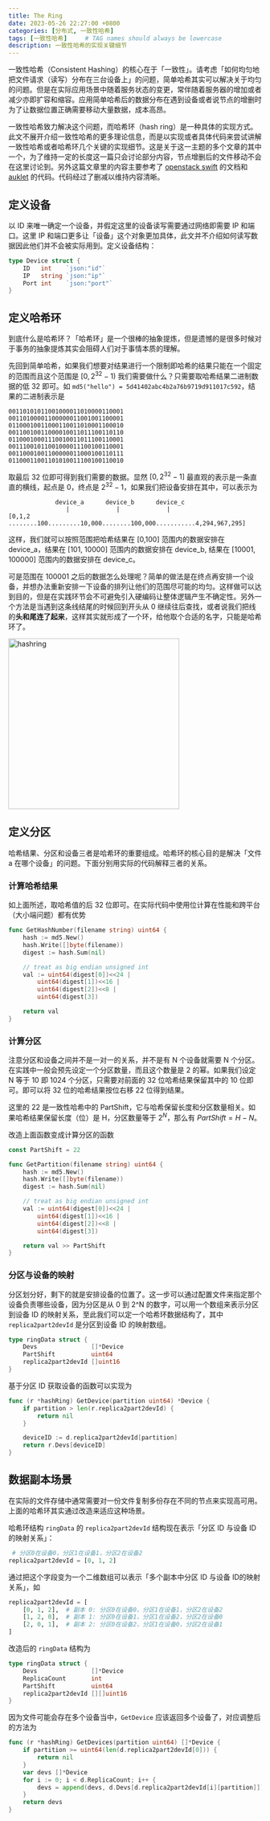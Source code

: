 ```yaml
---
title: The Ring
date: 2023-05-26 22:27:00 +0800
categories: [分布式, 一致性哈希]
tags: [一致性哈希]     # TAG names should always be lowercase
description: 一致性哈希的实现关键细节
---
```


一致性哈希（Consistent Hashing）的核心在于「一致性」。请考虑「如何均匀地把文件请求（读写）分布在三台设备上」的问题，简单哈希其实可以解决关于均匀的问题。但是在实际应用场景中随着服务状态的变更，常伴随着服务器的增加或者减少亦即扩容和缩容。应用简单哈希后的数据分布在遇到设备或者说节点的增删时为了让数据位置正确需要移动大量数据，成本高昂。

一致性哈希致力解决这个问题，而哈希环（hash ring）是一种具体的实现方式。此文不展开介绍一致性哈希的更多理论信息，而是以实现或者具体代码来尝试讲解一致性哈希或者哈希环几个关键的实现细节。这是关于这一主题的多个文章的其中一个，为了维持一定的长度这一篇只会讨论部分内容，节点增删后的文件移动不会在这里讨论到。另外这篇文章里的内容主要参考了 [openstack swift](https://docs.openstack.org/swift/latest/overview_architecture.html) 的文档和 [auklet](https://github.com/iqiyi/auklet?tab=readme-ov-file#prepare-a-native-swift-environment) 的代码。代码经过了删减以维持内容清晰。

## 定义设备

以 ID 来唯一确定一个设备，并假定这里的设备读写需要通过网络即需要 IP 和端口。这里 IP 和端口更多让「设备」这个对象更加具体，此文并不介绍如何读写数据因此他们并不会被实际用到。定义设备结构：

```go
type Device struct {
    ID   int    `json:"id"`
    IP   string `json:"ip"`
    Port int    `json:"port"`
}
```

## 定义哈希环

到底什么是哈希环？「哈希环」是一个很棒的抽象提炼，但是遗憾的是很多时候对于事务的抽象提炼其实会阻碍人们对于事情本质的理解。

先回到简单哈希，如果我们想要对结果进行一个限制即哈希的结果只能在一个固定的范围而且这个范围是 $[0, 2^{32}-1)$ 我们需要做什么？只需要取哈希结果二进制数据的低 32 即可。如 `md5("hello") = 5d41402abc4b2a76b9719d911017c592`，结果的二进制表示是

```
00110101011001000011010000110001
00110100001100000011001001100001
01100010011000110011010001100010
00110010011000010011011100110110
01100010001110010011011100110001
00111001011001000011100100110001
00110001001100000011000100110111
01100011001101010011100100110010
```

取最后 32 位即可得到我们需要的数据。显然 $[0, 2^{32}-1]$ 最直观的表示是一条直直的横线，起点是 0，终点是 $2^{32}-1$，如果我们把设备安排在其中，可以表示为

```
             device_a      device_b      device_c
                |             |             |
[0,1,2 ........100.........10,000........100,000...........4,294,967,295]
```

这样，我们就可以按照范围把哈希结果在 [0,100] 范围内的数据安排在 device_a，结果在 [101, 10000] 范围内的数据安排在 device_b, 结果在 [10001, 100000] 范围内的数据安排在 device_c。

可是范围在 100001 之后的数据怎么处理呢？简单的做法是在终点再安排一个设备，并想办法重新安排一下设备的排列让他们的范围尽可能的均匀。这样做可以达到目的，但是在实践环节会不可避免引入硬编码让整体逻辑产生不确定性。另外一个方法是当遇到这条线结尾的时候回到开头从 0 继续往后查找，或者说我们把线的**头和尾连了起来**，这样其实就形成了一个环，给他取个合适的名字，只能是哈希环了。

<img title="" src="https://blog-1255890202.cos.ap-beijing.myqcloud.com/2024-05-30-19-20-25-image.png" alt="hashring" width="340">

## 定义分区

哈希结果、分区和设备三者是哈希环的重要组成。哈希环的核心目的是解决「文件 a 在哪个设备」的问题。下面分别用实际的代码解释三者的关系。

### 计算哈希结果

如上面所述，取哈希值的后 32 位即可。在实际代码中使用位计算在性能和跨平台（大小端问题）都有优势

```go
func GetHashNumber(filename string) uint64 {
    hash := md5.New()
    hash.Write([]byte(filename))
    digest := hash.Sum(nil)

    // treat as big endian unsigned int
    val := uint64(digest[0])<<24 |
        uint64(digest[1])<<16 |
        uint64(digest[2])<<8 |
        uint64(digest[3])

    return val
}
```

### 计算分区

注意分区和设备之间并不是一对一的关系，并不是有 N 个设备就需要 N 个分区。在实践中一般会预先设定一个分区数量，而且这个数量是 2 的幂。如果我们设定 N 等于 10 即 1024 个分区，只需要对前面的 32 位哈希结果保留其中的 10 位即可。即可以将 32 位的哈希结果按位右移 22 位得到结果。

这里的 22 是一致性哈希中的 PartShift，它与哈希保留长度和分区数量相关。如果哈希结果保留长度（位）是 H，分区数量等于 $2^N$，那么有 $PartShift = H-N$。

改造上面函数变成计算分区的函数

```go
const PartShift = 22

func GetPartition(filename string) uint64 {
    hash := md5.New()
    hash.Write([]byte(filename))
    digest := hash.Sum(nil)

    // treat as big endian unsigned int
    val := uint64(digest[0])<<24 |
        uint64(digest[1])<<16 |
        uint64(digest[2])<<8 |
        uint64(digest[3])

    return val >> PartShift
}
```

### 分区与设备的映射

分区划分好，剩下的就是安排设备的位置了。这一步可以通过配置文件来指定那个设备负责哪些设备，因为分区是从 0 到 2^N 的数字，可以用一个数组来表示分区到设备 ID 的映射关系，至此我们可以定一个哈希环数据结构了，其中 `replica2part2devId` 是分区到设备 ID 的映射数组。

```go
type ringData struct {
	Devs               []*Device
	PartShift          uint64
	replica2part2devId []uint16
}
```

基于分区 ID 获取设备的函数可以实现为

```go
func (r *hashRing) GetDevice(partition uint64) *Device {
    if partition > len(r.replica2part2devId) {
        return nil
    }

    deviceID := d.replica2part2devId[partition]
    return r.Devs[deviceID]
}
```

## 数据副本场景

在实际的文件存储中通常需要对一份文件复制多份存在不同的节点来实现高可用。上面的哈希环其实通过改造来适应这种场景。

哈希环结构 `ringData` 的 `replica2part2devId` 结构现在表示「分区 ID 与设备 ID的映射关系」：

```python
 # 分区0在设备0，分区1在设备1，分区2在设备2
replica2part2devId = [0, 1, 2]
```

通过把这个字段变为一个二维数组可以表示「多个副本中分区 ID 与设备 ID的映射关系」，如

```python
replica2part2devId = [
    [0, 1, 2],  # 副本 0: 分区0在设备0，分区1在设备1，分区2在设备2
    [1, 2, 0],  # 副本 1: 分区0在设备1，分区1在设备2，分区2在设备0
    [2, 0, 1],  # 副本 2: 分区0在设备2，分区1在设备0，分区2在设备1
]
```

改造后的 `ringData` 结构为

```go
type ringData struct {
	Devs               []*Device
	ReplicaCount       int
	PartShift          uint64
	replica2part2devId [][]uint16
}
```

因为文件可能会存在多个设备当中，`GetDevice` 应该返回多个设备了，对应调整后的方法为

```go
func (r *hashRing) GetDevices(partition uint64) []*Device {
	if partition >= uint64(len(d.replica2part2devId[0])) {
		return nil
	}
	var devs []*Device
	for i := 0; i < d.ReplicaCount; i++ {
		devs = append(devs, d.Devs[d.replica2part2devId[i][partition]])
	}
	return devs
}
```

<script src="https://giscus.app/client.js"
        data-repo="oatmi/oatmi.github.io"
        data-repo-id="R_kgDOMAo2mA"
        data-category="Announcements"
        data-category-id="DIC_kwDOMAo2mM4CfnPi"
        data-mapping="og:title"
        data-strict="0"
        data-reactions-enabled="1"
        data-emit-metadata="0"
        data-input-position="bottom"
        data-theme="preferred_color_scheme"
        data-lang="zh-CN"
        crossorigin="anonymous"
        async>
</script>
